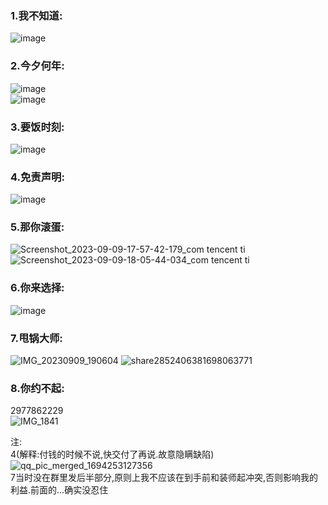 ### 1.我不知道:                 
![image](https://github.com/cancundeyingzi/fursuit/assets/73635883/3927bd69-b3f3-4349-9f75-c342f92d83c5)                       
### 2.今夕何年:              
![image](https://github.com/cancundeyingzi/fursuit/assets/73635883/44c7ceca-d8fd-45d3-b859-abb989886561)               
![image](https://github.com/cancundeyingzi/fursuit/assets/73635883/b4ee374d-9377-41bd-8cdc-87cbeda44e01)                     
### 3.要饭时刻:         
![image](https://github.com/cancundeyingzi/fursuit/assets/73635883/ca37ebed-65b7-456f-9fcd-422e0eba0190)             
### 4.免责声明:                                 
![image](https://github.com/cancundeyingzi/fursuit/assets/73635883/077c8b15-d9ef-4a15-934e-3b1171751d8c)                               
### 5.那你滚蛋:          
![Screenshot_2023-09-09-17-57-42-179_com tencent ti](https://github.com/cancundeyingzi/fursuit/assets/73635883/ca876315-38ad-4dd2-b68e-150a5eab2f9f)        
![Screenshot_2023-09-09-18-05-44-034_com tencent ti](https://github.com/cancundeyingzi/fursuit/assets/73635883/a95d6bda-d988-4dc9-9c74-7d20a555e531)        
### 6.你来选择:         
![image](https://github.com/cancundeyingzi/fursuit/assets/73635883/57c8c280-d959-4ce8-b6c8-edded76a3648)
### 7.甩锅大师:
![IMG_20230909_190604](https://github.com/cancundeyingzi/fursuit/assets/73635883/336b0df4-e55b-4f87-9d60-da5b0ab34a88)
![share2852406381698063771](https://github.com/cancundeyingzi/fursuit/assets/73635883/d7796862-8954-4f53-9019-a32ab3aefe0b)         
### 8.你约不起:          
2977862229                           
![IMG_1841](https://github.com/cancundeyingzi/fursuit/assets/73635883/028209a6-92cf-4e35-a830-8b2db54bfa31)

                 
                     
注:               
4(解释:付钱的时候不说,快交付了再说.故意隐瞒缺陷)                   
![qq_pic_merged_1694253127356](https://github.com/cancundeyingzi/fursuit/assets/73635883/b82728b2-f8f8-43bb-8952-aeec70fd669b)        
7当时没在群里发后半部分,原则上我不应该在到手前和装师起冲突,否则影响我的利益.前面的...确实没忍住            

